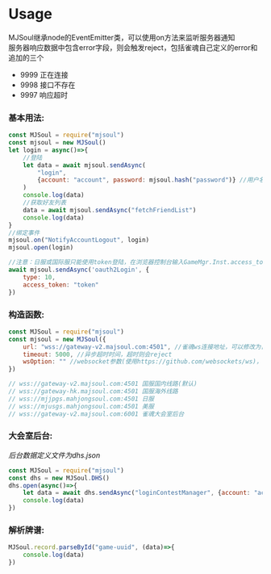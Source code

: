 # **Usage**

MJSoul继承node的EventEmitter类，可以使用on方法来监听服务器通知  
服务器响应数据中包含error字段，则会触发reject，包括雀魂自己定义的error和追加的三个  
* 9999 正在连接
* 9998 接口不存在
* 9997 响应超时

### **基本用法:**

```js
const MJSoul = require("mjsoul")
const mjsoul = new MJSoul()
let login = async()=>{
    //登陆
    let data = await mjsoul.sendAsync(
        "login",
        {account: "account", password: mjsoul.hash("password")} //用户名和密码。
    )
    console.log(data)
    //获取好友列表
    data = await mjsoul.sendAsync("fetchFriendList")
    console.log(data)
}
//绑定事件
mjsoul.on("NotifyAccountLogout", login)
mjsoul.open(login)

//注意：日服或国际服只能使用token登陆，在浏览器控制台输入GameMgr.Inst.access_token可以获得
await mjsoul.sendAsync('oauth2Login', {
    type: 10,
    access_token: "token"
})
```

### **构造函数:**

```js
const MJSoul = require("mjsoul")
const mjsoul = new MJSoul({
    url: "wss://gateway-v2.majsoul.com:4501", //雀魂ws连接地址，可以修改为日服或者国际服的地址
    timeout: 5000, //异步超时时间，超时则会reject
    wsOption: "" //websocket参数(使用https://github.com/websockets/ws)，可以用来配置代理等
})

// wss://gateway-v2.majsoul.com:4501 国服国内线路(默认)
// wss://gateway-hk.majsoul.com:4501 国服海外线路
// wss://mjjpgs.mahjongsoul.com:4501 日服
// wss://mjusgs.mahjongsoul.com:4501 美服
// wss://gateway-v2.majsoul.com:6001 雀魂大会室后台
```

### **大会室后台:**

*后台数据定义文件为dhs.json*

```js
const MJSoul = require("mjsoul")
const dhs = new MJSoul.DHS()
dhs.open(async()=>{
    let data = await dhs.sendAsync("loginContestManager", {account: "account", password: dhs.hash("password")})
    console.log(data)
})
```

### **解析牌谱:**

```js
MJSoul.record.parseById("game-uuid", (data)=>{
    console.log(data)
})
```
